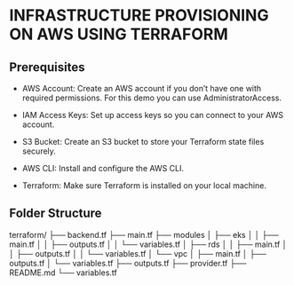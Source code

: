 # INFRASTRUCTURE PROVISIONING ON AWS USING TERRAFORM

## Prerequisites
- AWS Account: Create an AWS account if you don’t have one with required permissions. For this demo 
  you can use AdministratorAccess.
- IAM Access Keys: Set up access keys so you can connect to your AWS account.

- S3 Bucket: Create an S3 bucket to store your Terraform state files securely.

- AWS CLI: Install and configure the AWS CLI.

- Terraform: Make sure Terraform is installed on your local machine.
 
## Folder Structure
terraform/
├── backend.tf
├── main.tf
├── modules
│   ├── eks
│   │   ├── main.tf
│   │   ├── outputs.tf
│   │   └── variables.tf
│   ├── rds
│   │   ├── main.tf
│   │   ├── outputs.tf
│   │   └── variables.tf
│   └── vpc
│       ├── main.tf
│       ├── outputs.tf
│       └── variables.tf
├── outputs.tf
├── provider.tf
├── README.md
└── variables.tf

